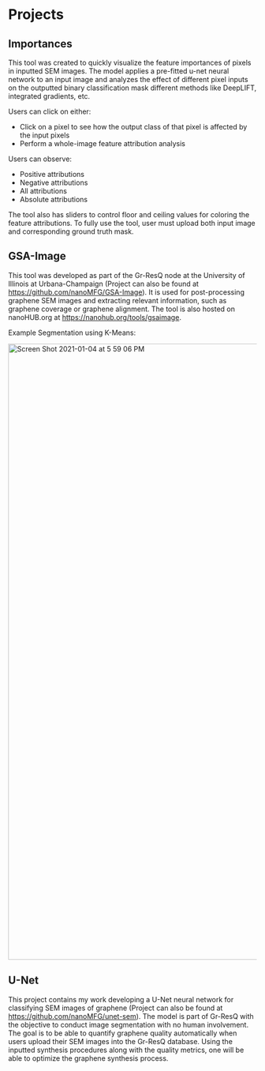 # Projects

## Importances

This tool was created to quickly visualize the feature importances of pixels in inputted SEM images. The model applies a pre-fitted u-net neural network to an input image and analyzes the effect of different pixel inputs on the outputted binary classification mask different methods like DeepLIFT, integrated gradients, etc.

Users can click on either:
- Click on a pixel to see how the output class of that pixel is affected by the input pixels
- Perform a whole-image feature attribution analysis

Users can observe:
- Positive attributions
- Negative attributions
- All attributions
- Absolute attributions

The tool also has sliders to control floor and ceiling values for coloring the feature attributions. To fully use the tool, user must upload both input image and corresponding ground truth mask.

## GSA-Image

This tool was developed as part of the Gr-ResQ node at the University of Illinois at Urbana-Champaign (Project can also be found at https://github.com/nanoMFG/GSA-Image). It is used for post-processing graphene SEM images and extracting relevant information, such as graphene coverage or graphene alignment. The tool is also hosted on nanoHUB.org at https://nanohub.org/tools/gsaimage.

Example Segmentation using K-Means:

<img width="1248" alt="Screen Shot 2021-01-04 at 5 59 06 PM" src="https://user-images.githubusercontent.com/12614221/103588201-ab4e9380-4eb6-11eb-8d11-931493ad94c3.png">

## U-Net

This project contains my work developing a U-Net neural network for classifying SEM images of graphene (Project can also be found at https://github.com/nanoMFG/unet-sem). The model is part of Gr-ResQ with the objective to conduct image segmentation with no human involvement. The goal is to be able to quantify graphene quality automatically when users upload their SEM images into the Gr-ResQ database. Using the inputted synthesis procedures along with the quality metrics, one will be able to optimize the graphene synthesis process.
